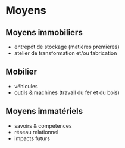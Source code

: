 # Moyens

## Moyens immobiliers

- entrepôt de stockage (matières premières)
- atelier de transformation et/ou fabrication

## Mobilier

- véhicules
- outils & machines (travail du fer et du bois)


## Moyens immatériels

- savoirs & compétences
- réseau relationnel
- impacts futurs